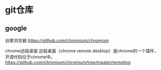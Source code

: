# git仓库

## google
谷歌浏览器
https://github.com/chromium/chromium

chrome远程桌面
远程桌面（chrome remote desktop）是chrome的一个插件，开源代码位于chrome中。
https://github.com/chromium/chromium/tree/master/remoting